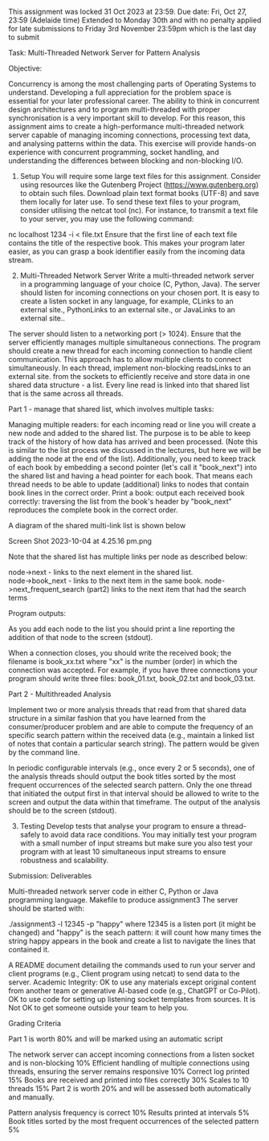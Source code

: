This assignment was locked 31 Oct 2023 at 23:59.
Due date: Fri, Oct 27, 23:59 (Adelaide time)   Extended to Monday 30th     and with no penalty applied for late submissions to Friday 3rd November 23:59pm which is the last day to submit 

 

Task: Multi-Threaded Network Server for Pattern Analysis

Objective:

Concurrency is among the most challenging parts of Operating Systems to understand.  Developing a full appreciation for the problem space is essential for your later professional career.  The ability to think in concurrent design architectures and to program multi-threaded with proper synchronisation is a very important skill to develop.  For this reason, this assignment aims to create a high-performance multi-threaded network server capable of managing incoming connections, processing text data, and analysing patterns within the data. This exercise will provide hands-on experience with concurrent programming, socket handling, and understanding the differences between blocking and non-blocking I/O.

1. Setup
You will require some large text files for this assignment. Consider using resources like the Gutenberg Project (https://www.gutenberg.org) to obtain such files. Download plain text format books (UTF-8) and save them locally for later use.
To send these text files to your program, consider utilising the netcat tool (nc).  For instance, to transmit a text file to your server, you may use the following command:

nc localhost 1234 -i <delay> < file.txt
Ensure that the first line of each text file contains the title of the respective book.   This makes your program later easier, as you can grasp a book identifier easily from the incoming data stream. 

2. Multi-Threaded Network Server
Write a multi-threaded network server in a programming language of your choice (C, Python, Java).  The server should listen for incoming connections on your chosen port.  It is easy to create a listen socket in any language, for example, CLinks to an external site., PythonLinks to an external site., or JavaLinks to an external site.. 

The server should listen to a networking port (> 1024).  Ensure that the server efficiently manages multiple simultaneous connections. The program should create a new thread for each incoming connection to handle client communication. This approach has to allow multiple clients to connect simultaneously.  In each thread, implement non-blocking readsLinks to an external site. from the sockets to efficiently receive and store data in one shared data structure -  a list.  Every line read is linked into that shared list that is the same across all threads. 

Part 1  - manage that shared list, which  involves multiple tasks:

Managing multiple readers:  for each incoming read or line you will create a new node and added to the shared list.  The purpose is to be able to keep track of the history of how data has arrived and been processed.  (Note this is similar to the list process we discussed in the lectures, but here we will be adding the node at the end of the list). 
Additionally, you need to keep track of each book by embedding a second pointer (let's call it  "book_next") into the shared list and having a head pointer for each book.  That means each thread needs to be able to update (additional) links to nodes that contain book lines in the correct order. 
Print a book: output each received book correctly: traversing the list from the book's header by "book_next" reproduces the complete book in the correct order.  
 

A diagram of the shared multi-link list is shown below 

Screen Shot 2023-10-04 at 4.25.16 pm.png

Note that the shared list has multiple links per node as described below: 

node->next - links to the next element in the shared list.   
node->book_next - links to the next item in the same book. 
node->next_frequent_search  (part2) links to the next item that had the search terms
 

Program outputs: 

As you add each node to the list you should print a line reporting the addition of that node to the screen (stdout). 

When a connection closes, you should write the received book; the filename is book_xx.txt where "xx" is  the number (order) in which the connection was accepted. For example, if you have three connections your program should write three files: book_01.txt, book_02.txt and book_03.txt.

 

Part 2 -  Multithreaded Analysis 

Implement two or more analysis threads that read from that shared data structure in a similar fashion that you have learned from the consumer/producer problem and are able to compute the frequency of an specific search pattern within the received data (e.g., maintain a linked list of notes that contain a particular search string).  The pattern would be given by the command line.  

In periodic configurable intervals (e.g., once every 2 or 5 seconds), one of the analysis threads should output the book titles sorted by the most frequent occurrences of the selected search pattern. Only the one thread that initiated the output first in that interval should be allowed to write to the screen and output the data within that timeframe. The output of the analysis should be to the screen (stdout). 

 

 

3. Testing
Develop tests that analyse your program to ensure a thread-safely to avoid data race conditions. You may initially test your program with a small number of input streams  but make sure  you also test your program with at least 10 simultaneous input streams to ensure robustness and scalability.  


Submission: 
Deliverables

Multi-threaded network server code in either C, Python or Java programming language. 
Makefile to produce assignment3 
The server should be started with: 

./assignment3 -l 12345  -p "happy"
where 12345 is a listen port  (it might be changed) and "happy" is the seach pattern: it will count how many times the string happy appears in the book and create a list to navigate the lines that contained it. 

A README document detailing the commands used to run your server and client programs (e.g., Client program using netcat) to send data to the server.
Academic Integrity:
OK to use any materials except original content from another team or generative AI-based code (e.g., ChatGPT or Co-Pilot). 
OK to use code for setting up listening socket templates from sources. 
It is Not OK to get someone outside your team to help you.
 


Grading Criteria

Part 1 is worth 80% and will be marked using an automatic script 

The network server can accept incoming connections from a listen socket  and is non-blocking  10%
Efficient handling of multiple connections using threads, ensuring the server remains responsive 10%
Correct log printed     15% 
Books are received and printed into files correctly   30%
Scales to 10 threads    15%
Part 2 is worth 20% and  will be assessed both  automatically and manually. 

Pattern analysis frequency is correct    10%
Results printed at intervals 5%
Book titles sorted by the most frequent occurrences of the selected pattern  5%
